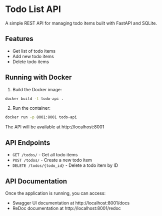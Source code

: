 # Todo List API

A simple REST API for managing todo items built with FastAPI and SQLite.

## Features

- Get list of todo items
- Add new todo items
- Delete todo items

## Running with Docker

1. Build the Docker image:
```bash
docker build -t todo-api .
```

2. Run the container:
```bash
docker run -p 8001:8001 todo-api
```

The API will be available at http://localhost:8001

## API Endpoints

- `GET /todos/` - Get all todo items
- `POST /todos/` - Create a new todo item
- `DELETE /todos/{todo_id}` - Delete a todo item by ID

## API Documentation

Once the application is running, you can access:
- Swagger UI documentation at http://localhost:8001/docs
- ReDoc documentation at http://localhost:8001/redoc 
